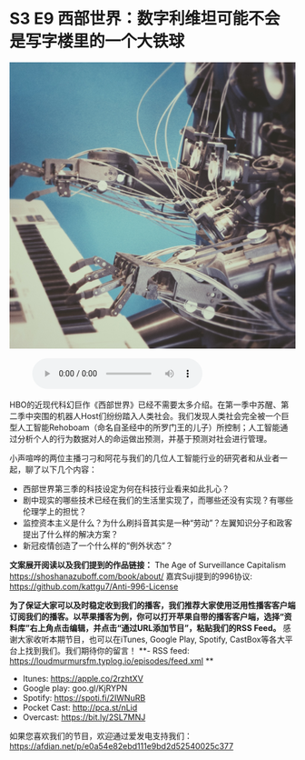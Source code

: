 # S3 E9 西部世界：数字利维坦可能不会是写字楼里的一个大铁球

![](./image.jpeg)

<figure>
    <figcaption></figcaption>
    <audio
        controls
        src="./audio.mp3">
            Your browser does not support the
            <code>audio</code> element.
    </audio>
</figure>

<p>HBO的近现代科幻巨作《西部世界》已经不需要太多介绍。在第一季中苏醒、第二季中突围的机器人Host们纷纷踏入人类社会。我们发现人类社会完全被一个巨型人工智能Rehoboam（命名自圣经中的所罗门王的儿子）所控制；人工智能通过分析个人的行为数据对人的命运做出预测，并基于预测对社会进行管理。</p>
<p>小声喧哗的两位主播刁刁和阿花与我们的几位人工智能行业的研究者和从业者一起，聊了以下几个内容：</p>
<div class="block-list"><ul>
<li>西部世界第三季的科技设定为何在科技行业看来如此扎心？</li>
<li>剧中现实的哪些技术已经在我们的生活里实现了，而哪些还没有实现？有哪些伦理学上的担忧？</li>
<li>监控资本主义是什么？为什么刷抖音其实是一种“劳动”？左翼知识分子和政客提出了什么样的解决方案？</li>
<li>新冠疫情创造了一个什么样的“例外状态”？</li>
</ul>
</div><p><strong>文案展开阅读以及我们提到的作品链接：</strong>
The Age of Surveillance Capitalism
<a href="https://shoshanazuboff.com/book/about/">https://shoshanazuboff.com/book/about/</a>
嘉宾Suji提到的996协议: <a href="https://github.com/kattgu7/Anti-996-License">https://github.com/kattgu7/Anti-996-License</a></p>
<p><strong>为了保证大家可以及时稳定收到我们的播客，我们推荐大家使用泛用性播客客户端订阅我们的播客。以苹果播客为例，你可以打开苹果自带的播客客户端，选择“资料库”右上角点击编辑，并点击“通过URL添加节目”，粘贴我们的RSS Feed。</strong>
感谢大家收听本期节目，也可以在iTunes, Google Play, Spotify, CastBox等各大平台上找到我们。我们期待你的留言！
**- RSS feed: <a href="https://loudmurmursfm.typlog.io/episodes/feed.xml">https://loudmurmursfm.typlog.io/episodes/feed.xml</a> **</p>
<div class="block-list"><ul>
<li>Itunes: <a href="https://apple.co/2rzhtXV">https://apple.co/2rzhtXV</a></li>
<li>Google play: goo.gl/KjRYPN</li>
<li>Spotify: <a href="https://spoti.fi/2IWNuRB">https://spoti.fi/2IWNuRB</a></li>
<li>Pocket Cast: <a href="http://pca.st/nLid">http://pca.st/nLid</a></li>
<li>Overcast: <a href="https://bit.ly/2SL7MNJ">https://bit.ly/2SL7MNJ</a></li>
</ul>
</div><p>如果您喜欢我们的节目，欢迎通过爱发电支持我们：
<a href="https://afdian.net/p/e0a54e82ebd111e9bd2d52540025c377">https://afdian.net/p/e0a54e82ebd111e9bd2d52540025c377</a></p>

